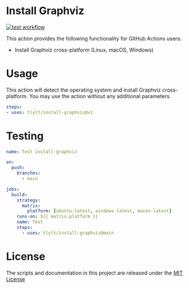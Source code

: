 # Install Graphviz

[![test workflow](https://github.com/tlylt/install-graphviz/actions/workflows/test.yml/badge.svg)](https://github.com/tlylt/install-graphviz/actions/workflows/test.yml)

This action provides the following functionality for GitHub Actions users:

- Install Graphviz cross-platform (Linux, macOS, Windows)

# Usage

This action will detect the operating system and install Graphviz cross-platform. You may use the action without any additional parameters.

```yaml
steps:
- uses: tlylt/install-graphviz@v1
```

# Testing

```yaml
name: Test install-graphviz

on:
  push:
    branches:
      - main

jobs:
  build:
    strategy:
      matrix:
        platform: [ubuntu-latest, windows-latest, macos-latest]
    runs-on: ${{ matrix.platform }}
    name: Test
    steps:
      - uses: tlylt/install-graphviz@main
```

# License

The scripts and documentation in this project are released under the [MIT License](LICENSE)

